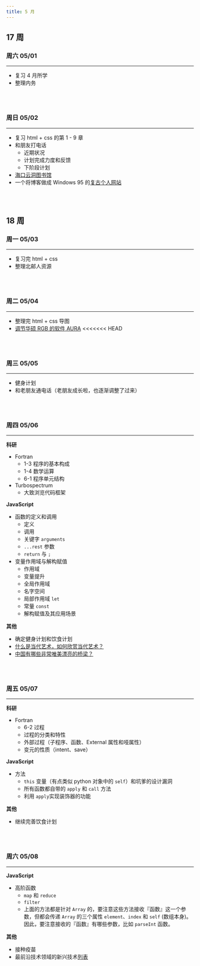```yaml
---
title: 5 月
---
```


## 17 周

### 周六 05/01

---

- 复习 4 月所学
- 整理内务

<br></br>

### 周日 05/02

---

- 复习 html + css 的第 1 - 9 章
- 和朋友打电话
  - 近期状况
  - 计划完成力度和反馈
  - 下阶段计划
- [海口云洞图书馆](https://mp.weixin.qq.com/s/Gu0xMcm6pNhc7ma56h8gHg?)
- 一个将博客做成 Windows 95 的[复古个人网站](https://ash.ms/)

<br></br>

## 18 周

### 周一 05/03

---

- 复习完 html + css
- 整理北邮人资源

<br></br>

### 周二 05/04

---

- 整理完 html + css 导图
- [调节华硕 RGB 的软件 AURA](https://www.asus.com/campaign/aura/cn/)
<<<<<<< HEAD


<br></br>

### 周三 05/05

---

- 健身计划
- 和老朋友通电话（老朋友成长啦，也逐渐调整了过来）

<br></br>

### 周四 05/06

---

**科研**

- Fortran
  - 1-3 程序的基本构成
  - 1-4 数学运算
  - 6-1 程序单元结构
- Turbospectrum
  - 大致浏览代码框架

**JavaScript**

- 函数的定义和调用
  - 定义
  - 调用
  - 关键字 `arguments`
  - `...rest` 参数
  - `return` 与 `;`
- 变量作用域与解构赋值
  - 作用域
  - 变量提升
  - 全局作用域
  - 名字空间
  - 局部作用域 `let`
  - 常量 `const`
  - 解构赋值及其应用场景

**其他**

- 确定健身计划和饮食计划
- [什么是当代艺术，如何欣赏当代艺术？](https://daily.zhihu.com/story/9735691)
- [中国有哪些非常唯美漂亮的桥梁？](https://daily.zhihu.com/story/9735624)

<br></br>

### 周五 05/07

---

**科研**

- Fortran
  - 6-2 过程
  - 过程的分类和特性
  - 外部过程（子程序、函数、External 属性和哑属性）
  - 变元的性质（intent、save）

**JavaScript**

- 方法
  - `this` 变量（有点类似 python 对象中的 `self`）和坑爹的设计漏洞
  - 所有函数都自带的 `apply` 和 `call` 方法
  - 利用 `apply`实现装饰器的功能

**其他**

- 继续完善饮食计划

<br></br>

### 周六 05/08

---

**JavaScript**

- 高阶函数
  - `map` 和 `reduce`
  - `filter`
  - 上面的方法都是针对 `Array` 的，要注意这些方法接收『函数』这一个参数，但都会传递 `Array` 的三个属性 `element`、`index` 和 `self` (数组本身)。因此，要注意接收的『函数』有哪些参数，比如 `parseInt` 函数。

**其他**

- 接种疫苗
- 最前沿技术领域的新兴技术[列表](https://en.wikipedia.org/wiki/List_of_emerging_technologies)
